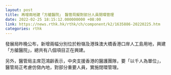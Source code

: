 ```yaml
---
layout: post
title: 再增兩地建「方艙醫院」　醫管局擬對部分人員閉環管理
date: 2022-02-25 18:15:12.000000000 +08:00
link: https://news.rthk.hk/rthk/ch/component/k2/1635886-20220225.htm
categories: rthk
---
```


發展局昨晚公布，新增兩幅分別位於粉嶺及港珠澳大橋香港口岸人工島用地，興建「方艙醫院」，總共有八個項目正在興建。

另外，醫管局主席范鴻齡表示，中央支援香港的醫護團隊，要「以千人為單位」，醫管局正考慮仿傚內地，對部分重要人員，實施閉環管理。
